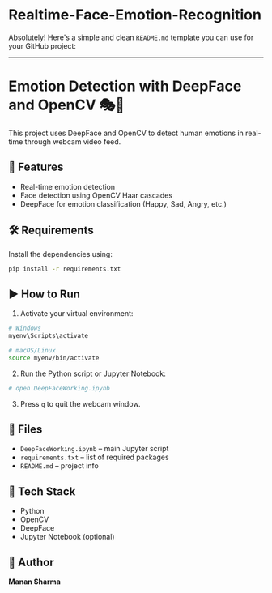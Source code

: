 # Realtime-Face-Emotion-Recognition
Absolutely! Here's a simple and clean `README.md` template you can use for your GitHub project:

---

# Emotion Detection with DeepFace and OpenCV 🎭📸

This project uses DeepFace and OpenCV to detect human emotions in real-time through webcam video feed.

## 🚀 Features

- Real-time emotion detection
- Face detection using OpenCV Haar cascades
- DeepFace for emotion classification (Happy, Sad, Angry, etc.)

## 🛠 Requirements

Install the dependencies using:

```bash
pip install -r requirements.txt
```

## ▶️ How to Run

1. Activate your virtual environment:

```bash
# Windows
myenv\Scripts\activate

# macOS/Linux
source myenv/bin/activate
```

2. Run the Python script or Jupyter Notebook:

```bash
# open DeepFaceWorking.ipynb
```

3. Press `q` to quit the webcam window.

## 📂 Files

- `DeepFaceWorking.ipynb` – main Jupyter script
- `requirements.txt` – list of required packages
- `README.md` – project info

## 🧠 Tech Stack

- Python
- OpenCV
- DeepFace
- Jupyter Notebook (optional)



## 🙌 Author

**Manan Sharma**
